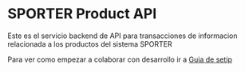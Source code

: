 # SPORTER Product API

Este es el servicio backend de API para transacciones de informacion relacionada a los productos del sistema SPORTER

Para ver como empezar a colaborar con desarrollo ir a [Guia de setip](./dev_setup/dev_env.md)

